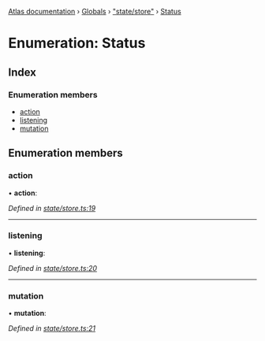 [Atlas documentation](../README.md) › [Globals](../globals.md) › ["state/store"](../modules/_state_store_.md) › [Status](_state_store_.status.md)

# Enumeration: Status

## Index

### Enumeration members

* [action](_state_store_.status.md#action)
* [listening](_state_store_.status.md#listening)
* [mutation](_state_store_.status.md#mutation)

## Enumeration members

###  action

• **action**:

*Defined in [state/store.ts:19](https://github.com/chronark/atlas/blob/76cab4c/src/state/store.ts#L19)*

___

###  listening

• **listening**:

*Defined in [state/store.ts:20](https://github.com/chronark/atlas/blob/76cab4c/src/state/store.ts#L20)*

___

###  mutation

• **mutation**:

*Defined in [state/store.ts:21](https://github.com/chronark/atlas/blob/76cab4c/src/state/store.ts#L21)*
